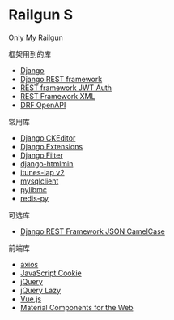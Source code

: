 # Railgun S
Only My Railgun

框架用到的库
- [Django](https://www.djangoproject.com)
- [Django REST framework](http://www.django-rest-framework.org)
- [REST framework JWT Auth](https://getblimp.github.io/django-rest-framework-jwt/)
- [REST Framework XML](https://jpadilla.github.io/django-rest-framework-xml/)
- [DRF OpenAPI](https://drf-openapi.readthedocs.io/en/latest/)

常用库
- [Django CKEditor](https://github.com/django-ckeditor/django-ckeditor)
- [Django Extensions](https://django-extensions.readthedocs.io/en/latest/)
- [Django Filter](https://django-filter.readthedocs.io/en/latest/)
- [django-htmlmin](https://github.com/cobrateam/django-htmlmin)
- [itunes-iap v2](https://github.com/youknowone/itunes-iap)
- [mysqlclient](https://github.com/PyMySQL/mysqlclient-python)
- [pylibmc](https://github.com/lericson/pylibmc)
- [redis-py](https://github.com/andymccurdy/redis-py)

可选库
- [Django REST Framework JSON CamelCase](https://github.com/vbabiy/djangorestframework-camel-case)

前端库
- [axios](https://github.com/axios/axios)
- [JavaScript Cookie](https://github.com/js-cookie/js-cookie)
- [jQuery](https://jquery.com)
- [jQuery Lazy](http://jquery.eisbehr.de/lazy/)
- [Vue.js](https://vuejs.org/)
- [Material Components for the Web](https://material.io/components/web/)
